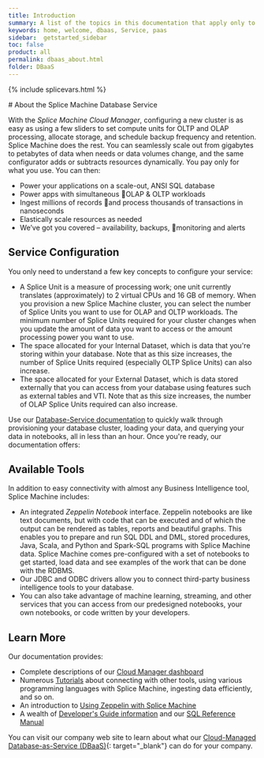 ```yaml
---
title: Introduction
summary: A list of the topics in this documentation that apply only to our database-as-a-service; these topics do not apply to our on-premise product product.
keywords: home, welcome, dbaas, Service, paas
sidebar:  getstarted_sidebar
toc: false
product: all
permalink: dbaas_about.html
folder: DBaaS
---
```

{% include splicevars.html %} <section>
<div class="TopicContent" data-swiftype-index="true" markdown="1">
# About the Splice Machine Database Service

With the *Splice Machine Cloud Manager*, configuring a new cluster is as
easy as using a few sliders to set compute units for OLTP and OLAP
processing, allocate storage, and schedule backup frequency and
retention. Splice Machine does the rest. You can seamlessly scale out
from gigabytes to petabytes of data when needs or data volumes change,
and the same configurator adds or subtracts resources dynamically. You
pay only for what you use. You can then:

* Power your applications on a scale-out, ANSI SQL database
* Power apps with simultaneous OLAP & OLTP workloads
* Ingest millions of records and process thousands of transactions in
  nanoseconds
* Elastically scale resources as needed
* We’ve got you covered – availability, backups, monitoring and alerts

## Service Configuration

You only need to understand a few key concepts to configure your
service:

* A <span class="ConsoleLink">Splice Unit</span> is a measure of
  processing work; one unit currently translates (approximately) to 2
  virtual CPUs and 16 GB of memory. When you provision a new Splice
  Machine cluster, you can select the number of Splice Units you want to
  use for OLAP and OLTP workloads. The minimum number of Splice Units
  required for your cluster changes when you update the amount of data
  you want to access or the amount processing power you want to use.
* The space allocated for your <span class="ConsoleLink">Internal
  Dataset</span>, which is data that you're storing within your
  database. Note that as this size increases, the number of Splice Units
  required (especially OLTP Splice Units) can also increase.
* The space allocated for your <span class="ConsoleLink">External
  Dataset</span>, which is data stored externally that you can access
  from your database using features such as external tables and VTI.
  Note that as this size increases, the number of OLAP Splice Units
  required can also increase.

Use our [Database-Service documentation](dbaas_intro.html) to quickly
walk through provisioning your database cluster, loading your data, and
querying your data in notebooks, all in less than an hour. Once you're
ready, our documentation offers:

## Available Tools

In addition to easy connectivity with almost any Business Intelligence
tool, Splice Machine includes:

* An integrated *Zeppelin Notebook* interface. Zeppelin notebooks are
  like text documents, but with code that can be executed and of which
  the output can be rendered as tables, reports and beautiful graphs.
  This enables you to prepare and run SQL DDL and DML, stored
  procedures, Java, Scala, and Python and Spark-SQL programs with Splice
  Machine data. Splice Machine comes pre-configured with a set of
  notebooks to get started, load data and see examples of the work that
  can be done with the RDBMS.
* Our JDBC and ODBC drivers allow you to connect third-party business
  intelligence tools to your database.
* You can also take advantage of machine learning, streaming, and other
  services that you can access from our predesigned notebooks, your own
  notebooks, or code written by your developers.

## Learn More

Our documentation provides:

* Complete descriptions of our [Cloud Manager
  dashboard](dbaas_cm_intro.html)
* Numerous [Tutorials](tutorials_intro.html) about connecting with other
  tools, using various programming languages with Splice Machine,
  ingesting data efficiently, and so on.
* An introduction to [Using Zeppelin with Splice
  Machine](dbaas_zep_intro.html)
* A wealth of [Developer's Guide information](developers_intro.html) and
  our [SQL Reference Manual](sqlref_intro.html)

You can visit our company web site to learn about what our
[Cloud-Managed Database-as-Service
(DBaaS)]({{splvar_location_DBaaSStartLink}}){: target="_blank"} can do
for your company.

</div>
</section>

